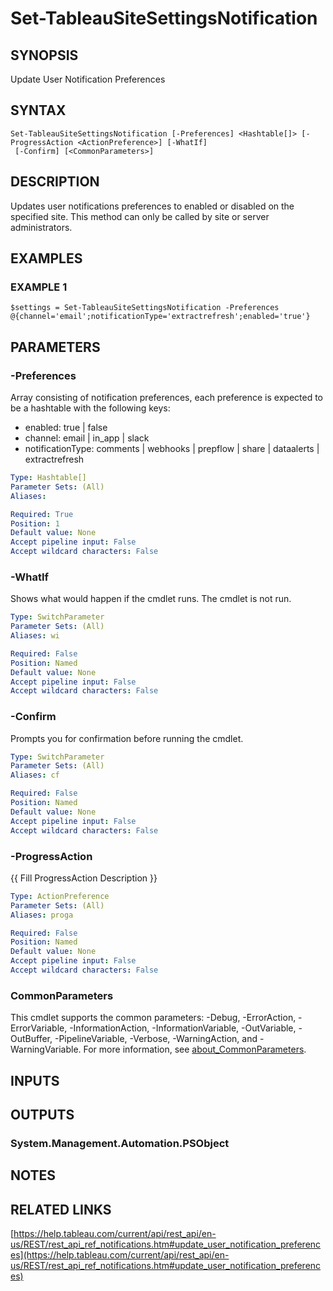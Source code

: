 # Set-TableauSiteSettingsNotification

## SYNOPSIS
Update User Notification Preferences

## SYNTAX

```
Set-TableauSiteSettingsNotification [-Preferences] <Hashtable[]> [-ProgressAction <ActionPreference>] [-WhatIf]
 [-Confirm] [<CommonParameters>]
```

## DESCRIPTION
Updates user notifications preferences to enabled or disabled on the specified site.
This method can only be called by site or server administrators.

## EXAMPLES

### EXAMPLE 1
```
$settings = Set-TableauSiteSettingsNotification -Preferences @{channel='email';notificationType='extractrefresh';enabled='true'}
```

## PARAMETERS

### -Preferences
Array consisting of notification preferences, each preference is expected to be a hashtable with the following keys:
- enabled: true | false
- channel: email | in_app | slack
- notificationType: comments | webhooks | prepflow | share | dataalerts | extractrefresh

```yaml
Type: Hashtable[]
Parameter Sets: (All)
Aliases:

Required: True
Position: 1
Default value: None
Accept pipeline input: False
Accept wildcard characters: False
```

### -WhatIf
Shows what would happen if the cmdlet runs.
The cmdlet is not run.

```yaml
Type: SwitchParameter
Parameter Sets: (All)
Aliases: wi

Required: False
Position: Named
Default value: None
Accept pipeline input: False
Accept wildcard characters: False
```

### -Confirm
Prompts you for confirmation before running the cmdlet.

```yaml
Type: SwitchParameter
Parameter Sets: (All)
Aliases: cf

Required: False
Position: Named
Default value: None
Accept pipeline input: False
Accept wildcard characters: False
```

### -ProgressAction
{{ Fill ProgressAction Description }}

```yaml
Type: ActionPreference
Parameter Sets: (All)
Aliases: proga

Required: False
Position: Named
Default value: None
Accept pipeline input: False
Accept wildcard characters: False
```

### CommonParameters
This cmdlet supports the common parameters: -Debug, -ErrorAction, -ErrorVariable, -InformationAction, -InformationVariable, -OutVariable, -OutBuffer, -PipelineVariable, -Verbose, -WarningAction, and -WarningVariable. For more information, see [about_CommonParameters](http://go.microsoft.com/fwlink/?LinkID=113216).

## INPUTS

## OUTPUTS

### System.Management.Automation.PSObject
## NOTES

## RELATED LINKS

[https://help.tableau.com/current/api/rest_api/en-us/REST/rest_api_ref_notifications.htm#update_user_notification_preferences](https://help.tableau.com/current/api/rest_api/en-us/REST/rest_api_ref_notifications.htm#update_user_notification_preferences)

